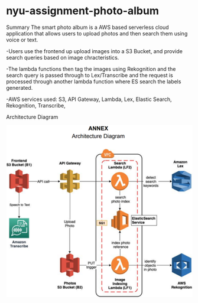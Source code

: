 # nyu-assignment-photo-album
Summary
The smart photo album is a AWS based serverless cloud application that allows users to upload photos and then search them using voice or text.

-Users use the frontend up upload images into a S3 Bucket, and provide search queries based on image chracteristics.

-The lambda functions then tag the images using Rekognition and the search query is passed through to Lex/Transcribe and the request is processed through another lambda function where ES search the labels generated.

-AWS services used: S3, API Gateway, Lambda, Lex, Elastic Search, Rekognition, Transcribe,

Architecture Diagram

![alt text](https://github.com/m-dsouza/nyu-assignment-photo-album/blob/main/Overview%20(1).png)
